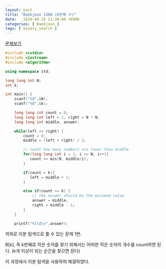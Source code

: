 ```yaml
---
layout: post
title: "Baekjoon 1300 (K번째 수)"
date:   2020-08-18 21:30:00 +0900
categories: [ Baekjoon ]
tags: [ binary_search ]
---
```


[문제보기][prob]
<!-- more -->
```c++
#include <cstdio>
#include <iostream>
#include <algorithm>

using namespace std;

long long int N;
int k;

int main() {
    scanf("%d",&N);
    scanf("%d",&k);

    long long int count = 0;
    long long int left = 1, right = N * N;
    long long int middle, answer;

    while(left <= right) {
        count = 0;
        middle = (left + right) / 2;

        // count how many numbers are lower than middle
        for(long long int i = 1; i <= N; i++){
           count += min(N, middle/i);
        }

        if(count < k){
           left = middle + 1;
        }

        else if(count >= k) {
            // the answer should be the minimum value
            answer = middle;
            right = middle - 1;
        }
    }

    printf("%lld\n",answer);
```
의외로 이분 탐색으로 풀 수 있는 문제 1번.

B[k], 즉 k번째로 작은 숫자를 찾기 위해서는 어떠한 작은 숫자의 개수를 count하면 된다. (k개 이상이 되는 순간을 찾으면 된다)

이 과정에서 이분 탐색을 사용하여 해결하였다.


[prob]: https://www.acmicpc.net/problem/1300